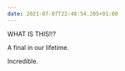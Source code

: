 ```yaml
---
date: 2021-07-07T22:40:54.205+01:00
---
```


WHAT IS THIS!!?

A final in our lifetime.

Incredible.

